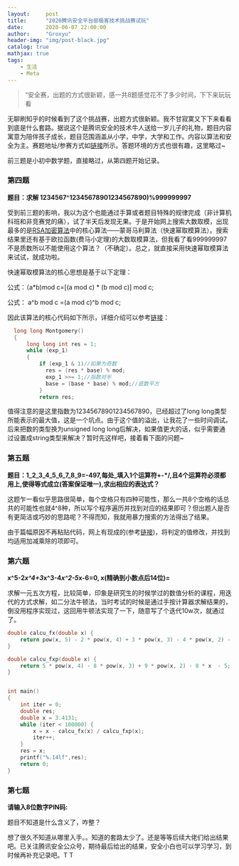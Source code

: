 ```yaml
---
layout:     post
title:      "2020腾讯安全平台部极客技术挑战赛试玩"
date:       2020-06-07 22:00:00
author:     "Groxyu"
header-img: "img/post-black.jpg"
catalog: true
mathjax: true
tags:
    - 生活
    - Meta
---
```


> “安全赛，出题的方式很新颖，感一共8题感觉花不了多少时间，下下来玩玩看

无聊刷知乎的时候看到了这个挑战赛，出题方式很新颖。我不甘寂寞又下下来看看到底是什么套路。据说这个是腾讯安全的技术牛人送给一岁儿子的礼物，题目内容寓意为陪伴孩子成长，题目范围涵盖从小学，中学，大学和工作。内容以算法和安全为主。赛题地址/参赛方式如[链接](https://mp.weixin.qq.com/s/tZ9BmXfzGYpzrNm2Jl5Mrw)所示。答题环境的方式也很有趣，这里略过~

前三题是小初中数学题，直接略过，从第四题开始记录。

### 第四题
**题目：求解 1234567^12345678901234567890)%999999997**

受到前三题的影响，我以为这个也能通过手算或者题目特殊的规律完成（非计算机科班和非竞赛党的痛），试了半天后发现无果。于是开始网上搜索大数取模，出现最多的是[RSA加密算法](https://blog.csdn.net/Dreaming_My_Dreams/article/details/48469269)中的核心算法——蒙哥马利算法（快速幂取模算法）。搜索结果里还有基于欧拉函数(费马小定理)的大数取模算法，但我看了看999999997不是质数所以不能使用这个算法？（不确定）。总之，就直接采用快速幂取模算法来试试，就成功啦。

快速幂取模算法的核心思想是基于以下定理：

公式：（a*b)mod c=[(a mod c) * (b mod c)] mod c;

公式： a^b mod c =(a mod c)^b mod c;

因此该算法的核心代码如下所示，详细介绍可以参考[链接](http://zhangjinkun.com/2015/10/18/abb6a8b2eb77fa7c128cc7e12a2d8835/)：

```cpp
  long long Montgomery()
  {
      long long int res = 1;
      while (exp_1)
      {
          if (exp_1 & 1)//如果为奇数
            res = (res * base) % mod;
            exp_1 >>= 1;//指数对半
            base = (base * base) % mod;//底数平方
          }
          return res;
```

值得注意的是这里指数为12345678901234567890，已经超过了long long类型所能表示的最大值，这是一个坑点。由于这个值的溢出，让我花了一些时间调试。后来把数的类型换为unsigned long long后解决，如果值更大的话，似乎需要通过设置成string类型来解决？暂时先这样吧，接着看下面的问题~

### 第五题
**题目：1_2_3_4_5_6_7_8_9=-497,每处_填入1个运算符+-*/,且4个运算符必须都用上,使得等式成立(答案保证唯一),求出相应的表达式？**

这题乍一看似乎思路很简单，每个空格只有四种可能性，那么一共8个空格的话总共的可能性也就4^8种，所以写个程序遍历并找到对应的结果即可？但出题人是否有更简洁或巧妙的思路呢？不得而知，我就用暴力搜索的方法得出了结果。

由于篇幅原因不再粘贴代码，网上有现成的(参考[链接](https://www.cnblogs.com/felove2013/p/4390617.html))，将判定的值修改，并找到均适用加减乘除的项即可。

### 第六题
**x^5-2*x^4+3*x^3-4*x^2-5*x-6=0, x(精确到小数点后14位)=**

求解一元五次方程，比较简单，印象是研究生的时候学过的数值分析的课程，用迭代的方式求解，如二分法牛顿法，当时考试的时候是通过手按计算器求解结果的，倒没用程序实现过，这回用牛顿法实现了一下，随意写了个迭代10w次，就通过了。

```cpp
double calcu_fx(double x) {
    return pow(x, 5) - 2 * pow(x, 4) + 3 * pow(x, 3) - 4 * pow(x, 2) - 5 * x - 6;
}

double calcu_fxp(double x) {
    return 5 * pow(x, 4) - 8 * pow(x, 3) + 9 * pow(x, 2) - 8 * x  - 5;
}


int main()
{
    int iter = 0;
    double res;
    double x = 3.4131;
    while (iter < 100000) {
        x = x - calcu_fx(x) / calcu_fxp(x);
        iter++;
    }
    res = x;
    printf("%.14lf",res);
    return 0;
}
```
### 第七题
**请输入8位数字PIN码:**

题目不知道是什么含义了，咋整？

想了很久不知道从哪里入手。。知道的套路太少了。还是等等后续大佬们给出结果吧。已关注腾讯安全公众号，期待最后给出的结果，安全小白也可以学习学习，到时候再补充记录吧。T T
